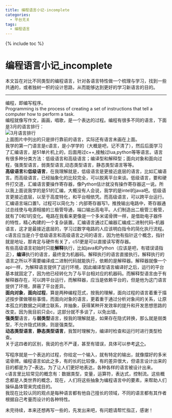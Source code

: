 ```yaml
---
title: 编程语言小记-incomplete
categories:
  - 平台无关
tags:
  - 编程语言
---
```

{% include toc %}

# 编程语言小记_incomplete

本文旨在对比不同类型的编程语言，针对各语言特性做一个梳理与学习，找到一些共通的，或者独树一帜的设计思路，从而能够达到更好的学习新语言的目的。

---


编程，即编写程序。<br/> Programming is the process of creating a set of instructions that tell a computer how to perform a task.<br/> 编程就像写作文，画画，唱歌，是一个表达的过程。编程有很多不同的语言，下面是3月的语言排行：<br/> <img alt="3月语言排行" src="https://img-blog.csdnimg.cn/20210313131737406.png?x-oss-process=image/watermark,type_ZmFuZ3poZW5naGVpdGk,shadow_10,text_aHR0cHM6Ly9ibG9nLmNzZG4ubmV0L20wXzM3NTY1NzM2,size_16,color_FFFFFF,t_70#pic_center"/><br/> 上面图片中列出的只是排行靠前的语言，实际还有语言未画在上面。<br/> 我学的第一门语言是c语言，是小学学的（大概是吧，记不清了），然后后面学习了汇编语言，是51单片机上的，后面用过c++,接触过lua,python等等语言。语言有很多种分类方法：低级语言和高级语言；编译型和解释型；面向对象和面向过程，强类型语言，弱类型语言,动态类型语言，静态类型语言等等。<br/> **高级语言**和**低级语言**，在我理解就是，低级语言是更接近底层的语言，比如汇编语言。而高级语言，已经抽象化的比较完全，可以脱离平台来谈。低级语言，要和硬件打交道，汇编语言要操作寄存器，像Python估计就没有操作寄存器这一说。所以我上面说我学的是51的汇编，大概没有人会说，我学的是intel的java吧。低级语言更接近底层，以至于高度特化，和平台相依凭。而高级语言，可以跨平台运行。<br/> 汇编语言端口置1，过程可以简化为：内部寄存器写1，推挽输出电路中，寄存器通过总线使与电源相接的三极管导通，端口输出高电平。人们制造出二极管三极管，就有了0和1的变化。电路在我看来更像是一个多米诺骨牌一样，是借助电子器件的特性，精心构建的一个复杂装置。汇编语言通过汇编器汇编成二进制代码–机器语言，这才是最接近底层的，学习过数字电路的人应该明白指令的简化执行流程。<br/> c语言应当是介于低级语言和高级语言之间的语言，因为他有指针这个概念，指针就是地址，那肯定与硬件有关了，c51更是可以直接读写寄存器。<br/> 有些高级语言初始时只能**解释**执行，比如java和Python（应该是吧，有错误请指正），**编译**执行的语言，最终变为机器码。解释执行的语言直接执行。解释执行的语言之所以不需要编译成二进制代码就能执行，依赖的是解释器。解释器就像一个api一样，为解释语言提供了运行环境，因此编译型语言编译好之后，运行的平台基本就固定了，因为他已经转化为了与平台相对应的机器码。而解释型语言由于有解释器存在，可以跨平台运行，而解释器，应当是依赖平台的，但是他为这门语言提供了环境，屏蔽了平台差异。<br/> **面向对象**，**面向过程**，算是两种编程范式，按我的理解，面向过程的语言着重于描述按步骤做哪些事情，而面向对象的语言，更着重于通过分析对象间的关系，让原本孤立的数据之间建立联系，并抽象，获得某种开发效率的提升和开发思想思路的改变。因为我目前只会c，这部分就不多谈了，以免出错。<br/> **强类型**语言，与**弱类型**语言，按我的理解就是，如果存在隐式转换，那么就是弱类型，不允许隐式转换，则是强类型。<br/> **动态类型语言**，**静态类型语言**，我暂时理解为，编译时检查和运行时进行类型检查。<br/> 关于这四者的区别，我说的也不严谨，甚至有错误，具体可以参考[这个](https://www.zhihu.com/question/19918532)。

写程序就是一个表达的过程，你给定一个输入，就有特定的输出，就像摆好的多米诺骨牌。编程语言如此之多，有的长的比较像，有的差异很大，但语言设计出来的目的都是为了–表达。为了让人们更好地表达，各种各样的语言被设计出来。<br/> c语言里比较常见的概念有：数据类型，变量，运算符，表达式，控制流。这些概念都是人类世界的概念，现在，人们将这些抽象为编程语言中的要素，来帮助人们操纵晶体管来完成目的。<br/> 我现在比较认同的观点是每种语言都有他自己擅长的领域，不同的语言都有其作者根据自己考量而设计的各种特性。

未完待续，本来还想再写一些的，先发出来吧，有问题请帮忙指正，感谢！
